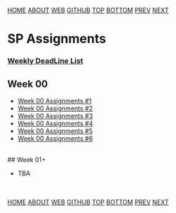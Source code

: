 ---
---
[HOME](index.md)
[ABOUT](README.md)
[WEB](https://osp4diss.vlsm.org/)
[GITHUB](https://github.com/os2xx/osp4diss/)
[TOP](#)
[BOTTOM](#endofpage)
[PREV](index.md)
[NEXT](index.md)

# SP Assignments

### [Weekly DeadLine List](https://sp.vlsm.org/#idx02)

## Week 00

* [Week 00 Assignments #1](S00-01.md)
* [Week 00 Assignments #2](S00-02.md)
* [Week 00 Assignments #3](S00-03.md)
* [Week 00 Assignments #4](S00-04.md)
* [Week 00 Assignments #5](S00-05.md)
* [Week 00 Assignments #6](S00-06.md)

<br id="idx01">
## Week 01+

* TBA

<br id="endofpage"><br>
[HOME](index.md)
[ABOUT](README.md)
[WEB](https://osp4diss.vlsm.org/)
[GITHUB](/https://github.com/os2xx/osp4diss)
[TOP](#)
[BOTTOM](#endofpage)
[PREV](index.md)
[NEXT](index.md)
<br>

